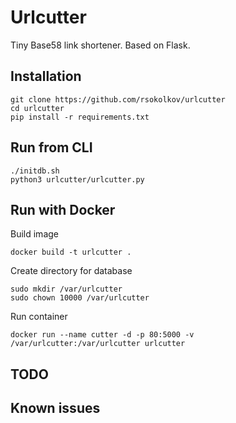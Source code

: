 # Urlcutter

Tiny Base58 link shortener. Based on Flask.

## Installation

```
git clone https://github.com/rsokolkov/urlcutter
cd urlcutter
pip install -r requirements.txt
```
## Run from CLI

```
./initdb.sh
python3 urlcutter/urlcutter.py
```

## Run with Docker

Build image

```
docker build -t urlcutter .
```

Create directory for database

```
sudo mkdir /var/urlcutter
sudo chown 10000 /var/urlcutter
```

Run container

```
docker run --name cutter -d -p 80:5000 -v /var/urlcutter:/var/urlcutter urlcutter
```

## TODO

## Known issues
